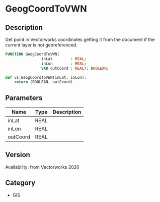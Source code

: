 # GeogCoordToVWN

## Description
Get point in Vectorworks coordinates getting it from the document if the current layer is not georeferenced.

```pascal
FUNCTION GeogCoordToVWN(
				inLat        : REAL;
				inLon        : REAL;
				VAR outCoord : REAL): BOOLEAN;
```

```python
def vs.GeogCoordToVWN(inLat, inLon):
    return (BOOLEAN, outCoord)
```

## Parameters
|Name|Type|Description|
|---|---|---|
|inLat|REAL|   |
|inLon|REAL|   |
|outCoord|REAL|   |

## Version
Availability: from Vectorworks 2020

## Category
* GIS

